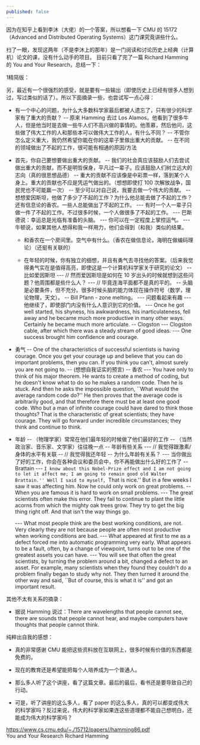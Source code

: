 ```yaml
---
published: false
---
```



因为在知乎上看到李沐（大佬）的一个答案，所以想看一下 CMU 的 15172 （Advanced and Distributed Operating Systems）这门课究竟讲些什么。

扫了一眼，发现这两年（不是李沐上的那年）是一门阅读和讨论历史上经典（计算机）论文的课，没有什么动手的项目。
目前只看了完了一篇 Richard Hamming 的 You and Your Research，总结一下：

1精简版：

另，最近有一个很强烈的感受，就是要有一些输出（即使历史上已经有很多人想到过，写过类似的话了）。所以下面摘录一些，也尝试写一点心得：

- 有一个中心的问题，为什么大多数科学家最后都被人遗忘了，只有很少的科学家有了重大的贡献？
  -- 原来 Hamming 去过 Los Alamos。他看到了很多牛人，但是他当时是去做一些牛人们不高兴做的事情的。他羡慕，然后他问，这些做了伟大工作的人和那些本可以做伟大工作的人，有什么不同？
  -- 不管你怎么定义重大，我仍然希望你能在你的这辈子里做出重大的贡献。
  -- 在不同的领域做出了不起的工作，很可能有相通的原因/方法

- 首先，你自己要想要做出重大的贡献。
  -- 我们的社会真应该鼓励人们去尝试做出重大的贡献，而不是明哲保身，平凡过一辈子。应该鼓励人们树立远大的志向（真的很思想品德）
  -- 重大的贡献不应该像是中彩票一样，落到某个人身上。重大的贡献也不应是凭运气做出的。（想想即使打 100 次解放战争，国民党也不可能赢一次）
  -- 至少可以对自己说，我要去做一个伟大的贡献。
  -- 想想爱因斯坦，他做了多少了不起的工作？为什么他总能去做了不起的工作？还有信息论的香农。一些人总能做出了不起的工作。
  --- 有时一个人一辈子只做一件了不起的工作。不过很多时候，一个人做很多了不起的工作。
  --- 巴斯德说：幸运总是光临有准备的头脑。
  --- 你可以在一定程度上掌控运气。
  --- 牛顿说，如果其他人想得和我一样用力，他们会得到（和我）类似的结果。

  - 和香农在一个房间里。空气中有什么。（香农在做信息论，海明在做编码理论）（还挺有关联的）

  - 在年轻的时候，你有独立的细想，并且有勇气去寻找他的答案。（后来我觉得勇气实在是值得高亮，即使这是一个计算机科学家关于研究的论文）
    -- 比如爱因斯坦
    --- // 然而爱因斯坦是如何在 10 岁出头的时候就想到这些问题？他周围都是些什么人？
    --- // 毕竟连海平面都不是真的平的。
    -- 头脑是必要条件，但不充分。很多时候头脑的能力体现在操作符号（数学，理论物理，天文）。
    -- Bill Pfann - zone melting。
    --- 问题看起来有趣
    --- 他继续了，即使部门内没有什么人意识到它的价值。
    --- Once he got well started, his shyness, his awkwardness, his inarticulateness, fell away and he became much more productive in many other ways. Certainly he became much more articulate.
    -- Clogston
    --- Clogston cable, after which there was a steady stream of good ideas.
    --- One success brought him confidence and courage.

- 勇气
  -- One of the characteristics of successful scientists is having courage. Once you get your courage up and believe that you can do important problems, then you can. If you think you can't, almost surely you are not going to.
  -- (想想自我证实的预言)
  -- 香农
  --- You have only to think of his major theorem. He wants to create a method of coding, but he doesn't know what to do so he makes a random code. Then he is stuck. And then he asks the impossible question, ``What would the average random code do?'' He then proves that the average code is arbitrarily good, and that therefore there must be at least one good code. Who but a man of infinite courage could have dared to think those thoughts? That is the characteristic of great scientists; they have courage. They will go forward under incredible circumstances; they think and continue to think.

- 年龄
  -- （物理学家）常常在他们最年轻的时候做了他们最好的工作
  -- （当然政治家、音乐家、文学家）往往晚一点
  -- 年龄有些关系
  --- // 我觉得跟激素/身体的水平有关联
  -- // 我觉得我还年轻
  -- 为什么年龄有关系？
  --- 当你做出了好的工作，你会在各种会议和委员会中，你不再能做出什么好的工作了
  -- Brattain
  --- `I know about this Nobel-Prize effect and I am not going to let it affect me; I am going to remain good old Walter Brattain.'' Well I said to myself, `That is nice.'' But in a few weeks I saw it was affecting him. Now he could only work on great problems.
  -- When you are famous it is hard to work on small problems.
  --- The great scientists often make this error. They fail to continue to plant the little acorns from which the mighty oak trees grow. They try to get the big thing right off. And that isn't the way things go.

  --- What most people think are the best working conditions, are not. Very clearly they are not because people are often most productive when working conditions are bad.
  --- What appeared at first to me as a defect forced me into automatic programming very early. What appears to be a fault, often, by a change of viewpoint, turns out to be one of the greatest assets you can have.
  --- You will see that often the great scientists, by turning the problem around a bit, changed a defect to an asset. For example, many scientists when they found they couldn't do a problem finally began to study why not. They then turned it around the other way and said, ``But of course, this is what it is'' and got an important result.

其他不太有关系的摘录：

- 据说 Hamming 说过：There are wavelengths that people cannot see, there are sounds that people cannot hear, and maybe computers have thoughts that people cannot think.

纯粹出自我的感想：

- 真的非常感谢 CMU 能把这些资料放在互联网上，很多时候有价值的东西都是免费的。

- 现在的教育还是希望能把每个人培养成为一个普通人。

- 那么多人听了这个讲座，看了这篇文章。最后的最后，看书还是要导致自己的行动。

- 可是，听了讲座的这么多人，看了 paper 的这么多人，真的可以都变成伟大的科学家吗？反过来说，伟大的科学家如果连这些道理都不能自己想明白，还能成为伟大的科学家吗？

https://www.cs.cmu.edu/~./15712/papers//hamming86.pdf  
You and Your Research
Richard Hamming
